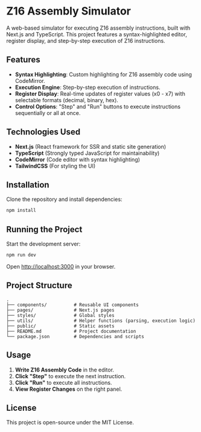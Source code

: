 # Z16 Assembly Simulator

A web-based simulator for executing Z16 assembly instructions, built with Next.js and TypeScript. This project features a syntax-highlighted editor, register display, and step-by-step execution of Z16 instructions.

## Features
- **Syntax Highlighting**: Custom highlighting for Z16 assembly code using CodeMirror.
- **Execution Engine**: Step-by-step execution of instructions.
- **Register Display**: Real-time updates of register values (x0 - x7) with selectable formats (decimal, binary, hex).
- **Control Options**: "Step" and "Run" buttons to execute instructions sequentially or all at once.

## Technologies Used
- **Next.js** (React framework for SSR and static site generation)
- **TypeScript** (Strongly typed JavaScript for maintainability)
- **CodeMirror** (Code editor with syntax highlighting)
- **TailwindCSS** (For styling the UI)

## Installation

Clone the repository and install dependencies:

```sh
npm install
```

## Running the Project

Start the development server:

```sh
npm run dev
```

Open [http://localhost:3000](http://localhost:3000) in your browser.

## Project Structure

```
.
├── components/          # Reusable UI components
├── pages/               # Next.js pages
├── styles/              # Global styles
├── utils/               # Helper functions (parsing, execution logic)
├── public/              # Static assets
├── README.md            # Project documentation
└── package.json         # Dependencies and scripts
```

## Usage
1. **Write Z16 Assembly Code** in the editor.
2. **Click "Step"** to execute the next instruction.
3. **Click "Run"** to execute all instructions.
4. **View Register Changes** on the right panel.

## License
This project is open-source under the MIT License.
